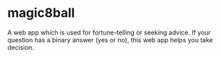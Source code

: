 # magic8ball
A web app which is used for fortune-telling or seeking advice.
If your question has a binary answer (yes or no), this web app helps you take decision.
